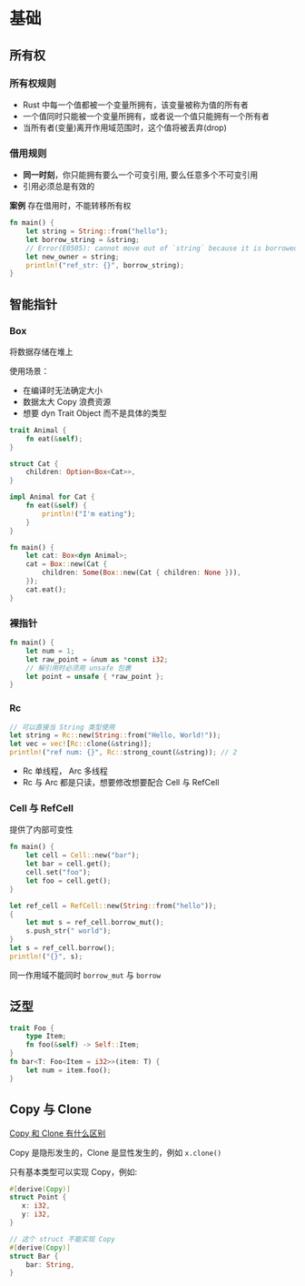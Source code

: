 # 基础

## 所有权

### 所有权规则

- Rust 中每一个值都被一个变量所拥有，该变量被称为值的所有者
- 一个值同时只能被一个变量所拥有，或者说一个值只能拥有一个所有者
- 当所有者(变量)离开作用域范围时，这个值将被丢弃(drop)

### 借用规则

- **同一时刻**，你只能拥有要么一个可变引用, 要么任意多个不可变引用
- 引用必须总是有效的

**案例** 存在借用时，不能转移所有权

```rust
fn main() {
    let string = String::from("hello");
    let borrow_string = &string;
    // Error(E0505): cannot move out of `string` because it is borrowed
    let new_owner = string;
    println!("ref_str: {}", borrow_string);
}
```

## 智能指针

### Box

将数据存储在堆上

使用场景：

- 在编译时无法确定大小
- 数据太大 Copy 浪费资源
- 想要 dyn Trait Object 而不是具体的类型

```rust
trait Animal {
    fn eat(&self);
}

struct Cat {
    children: Option<Box<Cat>>,
}

impl Animal for Cat {
    fn eat(&self) {
        println!("I'm eating");
    }
}

fn main() {
    let cat: Box<dyn Animal>;
    cat = Box::new(Cat {
        children: Some(Box::new(Cat { children: None })),
    });
    cat.eat();
}

```

### 裸指针

```rust
fn main() {
    let num = 1;
    let raw_point = &num as *const i32;
    // 解引用时必须用 unsafe 包裹
    let point = unsafe { *raw_point };
}
```

### Rc

```rust
// 可以直接当 String 类型使用
let string = Rc::new(String::from("Hello, World!"));
let vec = vec![Rc::clone(&string)];
println!("ref num: {}", Rc::strong_count(&string)); // 2
```

- Rc 单线程， Arc 多线程
- Rc 与 Arc 都是只读，想要修改想要配合 Cell 与 RefCell

### Cell 与 RefCell

提供了内部可变性

```rust
fn main() {
    let cell = Cell::new("bar");
    let bar = cell.get();
    cell.set("foo");
    let foo = cell.get();
}
```

```rust
let ref_cell = RefCell::new(String::from("hello"));
{
    let mut s = ref_cell.borrow_mut();
    s.push_str(" world");
}
let s = ref_cell.borrow();
println!("{}", s);
```

同一作用域不能同时 `borrow_mut` 与 `borrow`

## 泛型

```rust
trait Foo {
    type Item;
    fn foo(&self) -> Self::Item;
}
fn bar<T: Foo<Item = i32>>(item: T) {
    let num = item.foo();
}
```

## Copy 与 Clone

[Copy 和 Clone 有什么区别](https://skyao.io/learning-rust/std/marker/copy/std-doc/#copy-%E5%92%8C-clone-%E6%9C%89%E4%BB%80%E4%B9%88%E5%8C%BA%E5%88%AB)

Copy 是隐形发生的，Clone 是显性发生的，例如 `x.clone()`

只有基本类型可以实现 Copy，例如:

```rust
#[derive(Copy)]
struct Point {
   x: i32,
   y: i32,
}

// 这个 struct 不能实现 Copy
#[derive(Copy)]
struct Bar {
    bar: String,
}
```
